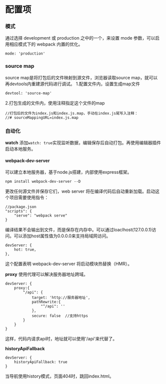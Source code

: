 配置项
===
###  模式
通过选择 development 或 production 之中的一个，来设置 mode 参数，可以启用相应模式下的 webpack 内置的优化。
```
mode: 'production'
```

### source map
source map是将打包后的文件映射到源文件，浏览器读取source map，就可以再devtools内重建源代码进行调试。
1.配置文件内，设置生成map文件
```
devtool: 'source-map'
```
2.打包生成的文件内，使用注释指定这个文件的map
```
//打包后的文件为index.js和index.js.map，手动在index.js尾写入注释：
//# sourceMappingURL=index.js.map
```

###  自动化
**watch**
添加`watch: true`实现监听数据，编辑保存后自动打包。再使用编辑器插件启动本地服务。

#### webpack-dev-server
可以建立本地服务器，基于node.js搭建，内部使用express框架。
```
npm install webpack-dev-server --D
```
更改任何源文件并保存它们，web server 将在编译代码后自动重新加载。启动这个项目需要使用指令：
```
//package.json
"scripts": {
    "serve": "webpack serve" 
}
```
编译结果不会输出到文件，而是保存在内存中。可以通过loaclhost(127.0.0.1)访问。可以添加host属性值为0.0.0.0来支持局域网访问。

```
devServer: {
    hot: true,
},
```
这个配置表明 webpack-dev-server 将启动模块热替换（HMR）。

**proxy**
使用代理可以解决服务器地址跨域。
```
devServer: {
    proxy:{
        "/api": {
            target: 'http://服务器地址',
            pathRewrite:{
                "^/api": ''
            },
            secure: false  //支持https
        }
    }
}
```
这样，代码内请求api时，地址就可以使用'/api'来代替了。

**historyApiFallback**
```
devServer: {
    historyApiFallback: true
}

```
当导航使用history模式，页面404时，跳回index.html。